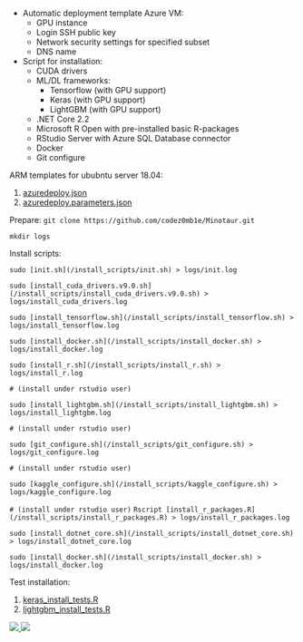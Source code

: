 
- Automatic deployment template Azure VM:
    - GPU instance
    - Login SSH public key
    - Network security settings for specified subset
    - DNS name
- Script for installation:
    - CUDA drivers
    - ML/DL frameworks:
       - Tensorflow (with GPU support)
       - Keras (with GPU support)
       - LightGBM (with GPU support)
    - .NET Core 2.2
    - Microsoft R Open with pre-installed basic R-packages
    - RStudio Server with Azure SQL Database connector
    - Docker
    - Git configure
 

ARM templates for ububntu server 18.04:
1. [azuredeploy.json](/arm_templates/azuredeploy.json)
1. [azuredeploy.parameters.json](/arm_templates/azuredeploy.parameters.json)


Prepare:
`git clone https://github.com/codez0mb1e/Minotaur.git`

`mkdir logs`

Install scripts:

`sudo [init.sh](/install_scripts/init.sh) > logs/init.log`

`sudo [install_cuda_drivers.v9.0.sh](/install_scripts/install_cuda_drivers.v9.0.sh) > logs/install_cuda_drivers.log`

`sudo [install_tensorflow.sh](/install_scripts/install_tensorflow.sh) > logs/install_tensorflow.log`

`sudo [install_docker.sh](/install_scripts/install_docker.sh) > logs/install_docker.log`

`sudo [install_r.sh](/install_scripts/install_r.sh) > logs/install_r.log`

`# (install under rstudio user)`

`sudo [install_lightgbm.sh](/install_scripts/install_lightgbm.sh) > logs/install_lightgbm.log`

`# (install under rstudio user)`

`sudo [git_configure.sh](/install_scripts/git_configure.sh) > logs/git_configure.log`

`# (install under rstudio user)`

`sudo [kaggle_configure.sh](/install_scripts/kaggle_configure.sh) > logs/kaggle_configure.log`

`# (install under rstudio user)`
`Rscript [install_r_packages.R](/install_scripts/install_r_packages.R) > logs/install_r_packages.log`

`sudo [install_dotnet_core.sh](/install_scripts/install_dotnet_core.sh) > logs/install_dotnet_core.log`

`sudo [install_docker.sh](/install_scripts/install_docker.sh) > logs/install_docker.log`

Test installation:
1. [keras_install_tests.R](/tests/keras_install_tests.R)
1. [lightgbm_install_tests.R](/tests/lightgbm_install_tests.R)



<a href="https://portal.azure.com/#create/Microsoft.Template/uri/https%3A%2F%2Fraw.githubusercontent.com%2Fcodez0mb1e%2FMinotaur%2Fmaster%2Fsource%2FARMs%2Frstudio-server--ubuntu%2Fazuredeploy.json" target="_blank">
    <img src="http://azuredeploy.net/deploybutton.png" />
</a>
<a href="http://armviz.io/#/?load=https%3A%2F%2Fraw.githubusercontent.com%2Fcodez0mb1e%2FMinotaur%2Fmaster%2Fsource%2FARMs%2Frstudio-server--ubuntu%2Fazuredeploy.json" target="_blank">
    <img src="http://armviz.io/visualizebutton.png"/>
</a>
